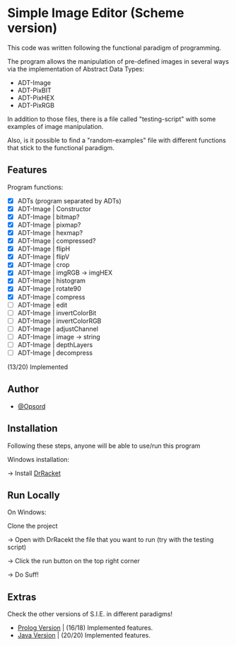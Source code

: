 
# Simple Image Editor (Scheme version)

This code was written following the functional paradigm of programming.

The program allows the manipulation of pre-defined images in several ways via the implementation of Abstract Data Types:

- ADT-Image
- ADT-PixBIT
- ADT-PixHEX
- ADT-PixRGB

In addition to those files, there is a file called "testing-script" with some examples of image manipulation.

Also, is it possible to find a "random-examples" file with different functions that stick to the functional paradigm.


## Features

Program functions:

- [x]  ADTs (program separated by ADTs)
- [x]  ADT-Image | Constructor
- [x]  ADT-Image | bitmap?
- [x]  ADT-Image | pixmap?
- [x]  ADT-Image | hexmap?
- [x]  ADT-Image | compressed?
- [x]  ADT-Image | flipH
- [x]  ADT-Image | flipV
- [x]  ADT-Image | crop
- [x]  ADT-Image | imgRGB -> imgHEX
- [x]  ADT-Image | histogram
- [x]  ADT-Image | rotate90
- [x]  ADT-Image | compress
- [ ]  ADT-Image | edit
- [ ]  ADT-Image | invertColorBit
- [ ]  ADT-Image | invertColorRGB
- [ ]  ADT-Image | adjustChannel
- [ ]  ADT-Image | image -> string
- [ ]  ADT-Image | depthLayers
- [ ]  ADT-Image | decompress

(13/20) Implemented


## Author

- [@Opsord](https://www.github.com/Opsord)


## Installation

Following these steps, anyone will be able to use/run this program

Windows installation:

-> Install [DrRacket](https://racket-lang.org)


## Run Locally

On Windows:

Clone the project

-> Open with DrRacekt the file that you want to run (try with the testing script)

-> Click the run button on the top right corner

-> Do Suff!

## Extras

Check the other versions of S.I.E. in different paradigms!

- [Prolog Version](https://github.com/Opsord/Lab-02-Prolog) | (16/18) Implemented features.
- [Java Version](https://github.com/Opsord/Simple_Image_Editor-Java) | (20/20) Implemented features.
